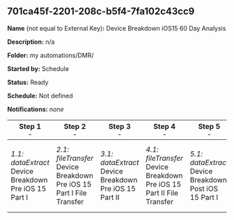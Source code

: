 ## 701ca45f-2201-208c-b5f4-7fa102c43cc9

**Name** (not equal to External Key)**:** Device Breakdown iOS15 60 Day Analysis

**Description:** n/a

**Folder:** my automations/DMR/

**Started by:** Schedule

**Status:** Ready

**Schedule:** Not defined

**Notifications:** _none_


| Step 1<br>_<small>-</small>_ | Step 2<br>_<small>-</small>_ | Step 3<br>_<small>-</small>_ | Step 4<br>_<small>-</small>_ | Step 5<br>_<small>-</small>_ | Step 6<br>_<small>-</small>_ | Step 7<br>_<small>-</small>_ | Step 8<br>_<small>-</small>_ |
| --- | --- | --- | --- | --- | --- | --- | --- |
| _1.1: dataExtract_<br>Device Breakdown Pre iOS 15 Part I | _2.1: fileTransfer_<br>Device Breakdown Pre iOS 15 Part I File Transfer | _3.1: dataExtract_<br>Device Breakdown Pre iOS 15 Part II | _4.1: fileTransfer_<br>Device Breakdown Pre iOS 15 Part II File Transfer | _5.1: dataExtract_<br>Device Breakdown Post iOS 15 Part I | _6.1: fileTransfer_<br>Device Breakdown Post iOS 15 Part I File Transfer | _7.1: dataExtract_<br>Device Breakdown Post iOS 15 Part II | _8.1: fileTransfer_<br>Device Breakdown Post iOS 15 Part II File Transfer |
